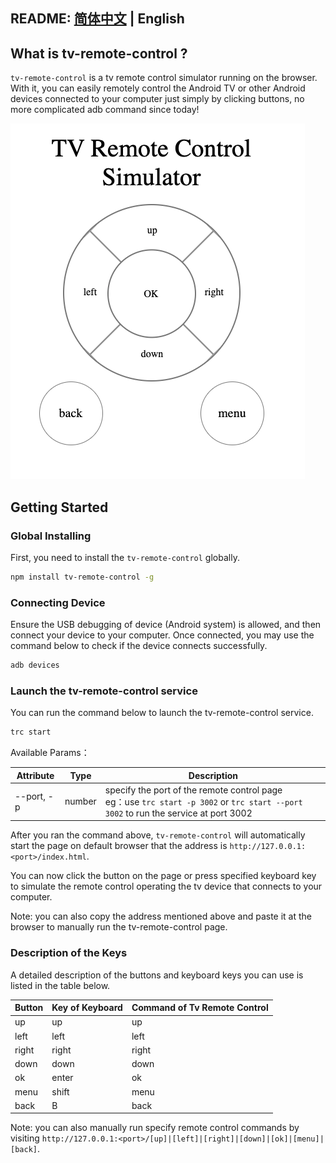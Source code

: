 ## README: [简体中文](./Readme_zh-CN.md) | English

## What is tv-remote-control ?

`tv-remote-control` is a tv remote control simulator running on the browser. With it, you can easily remotely control the Android TV or other Android devices connected to your computer just simply by clicking buttons, no more complicated adb command since today!

![display](src/common/display.png)

## Getting Started

### Global Installing

First, you need to install the `tv-remote-control` globally.

```sh
npm install tv-remote-control -g
```

### Connecting Device

Ensure the USB debugging of device (Android system) is allowed, and then connect your device to your computer. Once connected, you may use the command below to check if the device connects successfully.

```sh
adb devices 
```

### Launch the tv-remote-control service

You can run the command below to launch the tv-remote-control service.

```sh
trc start
```

Available Params：

| Attribute    | Type   | Description                                                                                |
| ----------- | ------ | ----------------------------------------------------------------------------------- |
| --port, -p | number | specify the port of the remote control page <br/>eg：use `trc start -p 3002` or `trc start --port 3002` to run the service at port 3002|

After you ran the command above, `tv-remote-control` will automatically start the page on default browser that the
address is `http://127.0.0.1:<port>/index.html`.

You can now click the button on the page or press specified keyboard key to simulate the remote control operating the tv
device that connects to your computer.

Note: you can also copy the address mentioned above and paste it at the browser to manually run the tv-remote-control
page.

### Description of the Keys

A detailed description of the buttons and keyboard keys you can use is listed in the table below.

| Button  | Key of Keyboard| Command of Tv Remote Control |
| ------- | -------------- | ---------  |
| up      | up             | up         |
| left    | left           |left        |
| right   | right          |right       |
| down    | down           | down       |
| ok      | enter          | ok         |
| menu    | shift          | menu       |
| back    | B              | back       |

Note: you can also manually run specify remote control commands by
visiting `http://127.0.0.1:<port>/[up]|[left]|[right]|[down]|[ok]|[menu]|[back]`.
